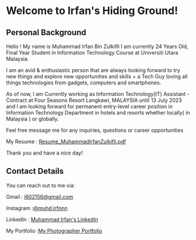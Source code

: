 # Welcome to Irfan's Hiding Ground!

## Personal Background
Hello ! My name is Muhammad Irfan Bin Zulkifli I am currently 24 Years Old, Final Year Student in Information Technology Course at Universiti Utara Malaysia.

I am an avid & enthusiastic person that are always looking forward to try new things and explore new opportunities and skills + a Tech Guy loving all things technologies from gadgets, computers and smartphones.

As of now, I am Currently working as Information Technology(IT) Assistant - Contract at Four Seasons Resort Langkawi, MALAYSIA until 13 July 2023 and I am looking forward for permanent entry-level career position in Information Technology Department in hotels and resorts whether locally( in Malaysia ) or globally. 

Feel free message me for any inquiries, questions or career opportunities

My Resume : [Resume_MuhammadIrfanZulkifli.pdf](https://github.com/Panzer-Kun/panzer-kun.github.io/blob/main/Resume_MuhammadIrfanZulkifli.pdf)


Thank you and have a nice day!

## Contact Details
You can reach out to me via:

Gmail : i602156@gmail.com

Instagram :[@muhd.irfnnn](https://www.instagram.com/muhd.irfnnn)

LinkedIn : [Muhammad Irfan's LinkedIn](https://www.linkedin.com/in/muhammad-irfan-zulkifli-341923205/)

My Portfolio :[My Photographer Portfolio](https://i602156.wixsite.com/irfanz-s-portfolio)

